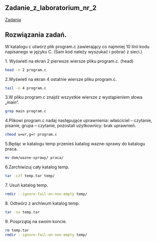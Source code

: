 ## Zadanie_z_laboratorium_nr_2

[Zadania](http://wbzyl.inf.ug.edu.pl/sp/labs02)

## Rozwiązania zadań.

W katalogu c utwórz plik program.c zawierający co najmniej 10 linii kodu napisanego w języku C. (Sam kod należy wyszukać i pobrać z sieci.)

1\. Wyświetl na ekran 2 pierwsze wiersze pliku program.c. (head)

```sh
head -n 2 program.c
```

2\.Wyświetl na ekran 4 ostatnie wiersze pliku program.c.

```sh
tail -n 4 program.c
```

3\.W pliku program.c znajdź wszystkie wiersze z wystąpieniem słowa „main”.

```sh
grep main program.c
```

4\.Plikowi program.c nadaj następujące uprawnienia: właściciel – czytanie, pisanie, grupa – czytanie, pozostali użytkownicy: brak uprawnień.

```sh
chmod u=wr,g=r program.c
```
5\.Będąc w katalogu temp przenieś katalog wazne-sprawy do katalogu praca.

```sh
mv dom/wazne-sprawy/ praca/
```

6\.Zarchiwizuj cały katalog temp.

```sh
tar -czf temp.tar temp/
```

7\. Usuń katalog temp.

```sh
rmdir --ignore-fail-on-non-empty temp/
```

8\. Odtwórz z archiwum katalog temp.

```sh
tar -xv temp.tar
```

9\. Posprzątaj na swoim koncie.

```sh
rm temp.tar
rmdir --ignore-fail-on-non-empty temp/
```
